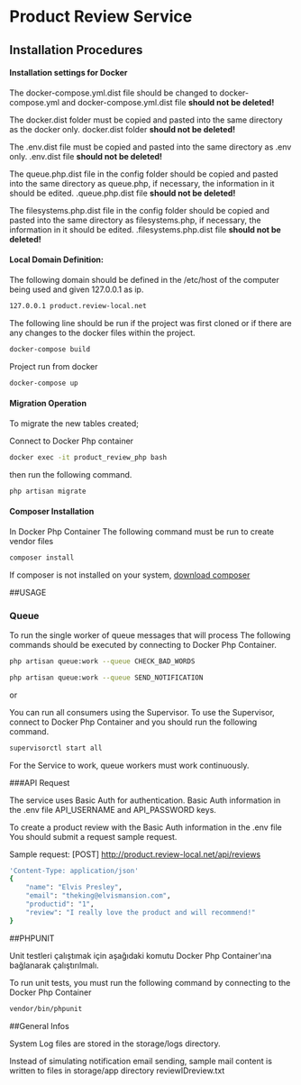 # Product Review Service

## Installation Procedures

#### Installation settings for Docker
The docker-compose.yml.dist file should be changed to docker-compose.yml and docker-compose.yml.dist file **should not be deleted!**

The docker.dist folder must be copied and pasted into the same directory as the docker only. docker.dist folder **should not be deleted!**

The .env.dist file must be copied and pasted into the same directory as .env only. .env.dist file **should not be deleted!**

The queue.php.dist file in the config folder should be copied and pasted into the same directory as queue.php, 
if necessary, the information in it should be edited. .queue.php.dist file **should not be deleted!**

The filesystems.php.dist file in the config folder should be copied and pasted into the same directory as filesystems.php, 
if necessary, the information in it should be edited. .filesystems.php.dist file **should not be deleted!** 

#### Local Domain Definition:

The following domain should be defined in the /etc/host of the computer being used and given 127.0.0.1 as ip.

```bash
127.0.0.1 product.review-local.net
```

The following line should be run if the project was first cloned or if there are any changes to the docker files within the project.

```bash
docker-compose build
```

Project run from docker
```bash
docker-compose up
```

#### Migration Operation
To migrate the new tables created;

Connect to Docker Php container
```bash
docker exec -it product_review_php bash
```

then run the following command.
```bash
php artisan migrate
```

#### Composer Installation
In Docker Php Container
The following command must be run to create vendor files
```bash
composer install
```
If composer is not installed on your system, [download composer](https://getcomposer.org/download)

##USAGE

### Queue

To run the single worker of queue messages that will process
The following commands should be executed by connecting to Docker Php Container.  
```bash
php artisan queue:work --queue CHECK_BAD_WORDS

php artisan queue:work --queue SEND_NOTIFICATION
```

or

You can run all consumers using the Supervisor. 
To use the Supervisor, connect to Docker Php Container and
you should run the following command.
```bash
supervisorctl start all
```

For the Service to work, queue workers must work continuously.

###API Request

The service uses Basic Auth for authentication.
Basic Auth information in the .env file API_USERNAME and API_PASSWORD keys.

To create a product review with the Basic Auth information in the .env file
You should submit a request sample request.

Sample request:
[POST] http://product.review-local.net/api/reviews
```bash
'Content-Type: application/json' 
{
    "name": "Elvis Presley",
    "email": "theking@elvismansion.com",
    "productid": "1",
    "review": "I really love the product and will recommend!"
} 
```

##PHPUNIT

Unit testleri çalıştımak için aşağıdaki komutu Docker Php Container'ına bağlanarak çalıştırılmalı.

To run unit tests, you must run the following command by connecting to the Docker Php Container
```bash
vendor/bin/phpunit
```

##General Infos

System Log files are stored in the storage/logs directory.

Instead of simulating notification email sending, 
sample mail content is written to files in storage/app directory reviewIDreview.txt